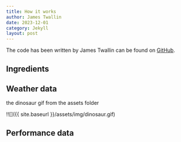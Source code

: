 ```yaml
---
title: How it works
author: James Twallin
date: 2023-12-01
category: Jekyll
layout: post
---
```


The code has been written by James Twallin can be found on [GitHub][1]. 

Ingredients
-------------

## Weather data

the dinosaur gif from the assets folder



!![]({{ site.baseurl }}/assets/img/dinosaur.gif)




## Performance data


[1]: https://github.com/JamesTwallin/BM_analysis
